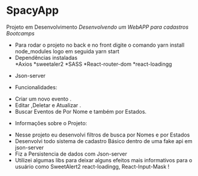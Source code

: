 # SpacyApp
Projeto em Desenvolvimento
 *Desenvolvendo um WebAPP para cadastros Bootcamps*
 
 - Para rodar o projeto no back e no front digite o comando yarn install node_modules logo em seguida yarn start
 - Dependências instaladas  
 *Axios
 *sweetaler2
 *SASS
 *React-router-dom
 *react-loadingg 
 * Json-server

- Funcionalidades:
* Criar um novo evento .
* Editar ,Deletar e Atualizar .
* Buscar Eventos de Por Nome e também por Estados.

 - Informações sobre o Projeto:
  * Nesse projeto eu desenvolvi filtros de busca por Nomes e por Estados 
  * Desenvolvi todo sistema de cadastro Básico dentro de uma fake api em json-server
  * Fiz a Persistencia de dados com Json-server 
  * Utilizei algumas libs para deixar alguns efeitos mais informativos para o usuário como SweetAlert2  react-loadingg, React-Input-Mask ! 


